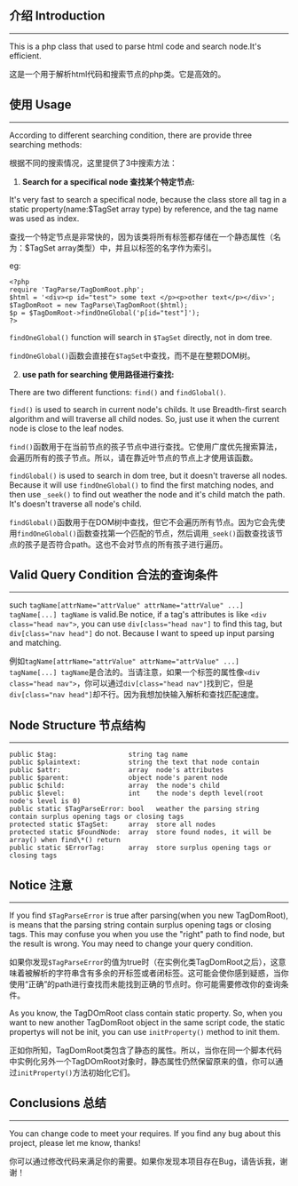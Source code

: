 ## 介绍 Introduction
- - -
This is a php class that used to parse html code and search node.It's efficient.

这是一个用于解析html代码和搜索节点的php类。它是高效的。

## 使用 Usage
- - -
According to different searching condition, there are provide three searching methods:

根据不同的搜索情况，这里提供了3中搜索方法：

1. **Search for a specifical node 查找某个特定节点:**

It's very fast to search a specifical node, because the class store all tag in a static property(name:$TagSet array type) by reference, and the tag name was used as index.

查找一个特定节点是非常快的，因为该类将所有标签都存储在一个静态属性（名为：$TagSet array类型）中，并且以标签的名字作为索引。

eg:
~~~
<?php
require 'TagParse/TagDomRoot.php';
$html = '<div><p id="test"> some text </p><p>other text</p></div>';
$TagDomRoot = new TagParse\TagDomRoot($html);
$p = $TagDomRoot->findOneGlobal('p[id="test"]');
?>
~~~

`findOneGlobal()` function will search in `$TagSet` directly, not in dom tree.

`findOneGlobal()`函数会直接在`$TagSet`中查找，而不是在整颗DOM树。

2. **use path for searching 使用路径进行查找:**

There are two different functions: `find()` and `findGlobal()`.

`find()` is used to search in current node's childs. It use Breadth-first search algorithm and will traverse all child nodes. So, just use it when the current node is close to the leaf nodes.

`find()`函数用于在当前节点的孩子节点中进行查找。它使用广度优先搜索算法，会遍历所有的孩子节点。所以，请在靠近叶节点的节点上才使用该函数。

`findGlobal()` is used to search in dom tree, but it doesn't traverse all nodes. Because it will use `findOneGlobal()` to find the first matching nodes, and then use `_seek()` to find out weather the node and it's child match the path. It's doesn't traverse all node's child.

`findGlobal()`函数用于在DOM树中查找，但它不会遍历所有节点。因为它会先使用`findOneGlobal()`函数查找第一个匹配的节点，然后调用`_seek()`函数查找该节点的孩子是否符合path。这也不会对节点的所有孩子进行遍历。

## Valid Query Condition 合法的查询条件
- - -
such `tagName[attrName="attrValue" attrName="attrValue" ...] tagName[...] tagName` is valid.Be notice, if a tag's attributes is like `<div class="head nav">`, you can use `div[class="head nav"]` to find this tag, but `div[class="nav head"]` do not. Because I want to speed up input parsing and matching.

例如`tagName[attrName="attrValue" attrName="attrValue" ...] tagName[...] tagName`是合法的。当请注意，如果一个标签的属性像`<div class="head nav">`，你可以通过`div[class="head nav"]`找到它，但是`div[class="nav head"]`却不行。因为我想加快输入解析和查找匹配速度。

## Node Structure 节点结构
- - -
~~~
public $tag:                  string tag name
public $plaintext:            string the text that node contain
public $attr:                 array  node's attributes
public $parent:               object node's parent node
public $child:                array  the node's child
public $level:                int    the node's depth level(root node's level is 0)
public static $TagParseError: bool   weather the parsing string contain surplus opening tags or closing tags 
protected static $TagSet:     array  store all nodes
protected static $FoundNode:  array  store found nodes, it will be array() when find\*() return
public static $ErrorTag:      array  store surplus opening tags or closing tags
~~~

## Notice 注意
- - -
If you find `$TagParseError` is true after parsing(when you new TagDomRoot), is means that the parsing string contain surplus opening tags or closing tags. This may confuse you when you use the "right" path to find node, but the result is wrong. You may need to change your query condition.

如果你发现`$TagParseError`的值为true时（在实例化类TagDomRoot之后），这意味着被解析的字符串含有多余的开标签或者闭标签。这可能会使你感到疑惑，当你使用“正确”的path进行查找而未能找到正确的节点时。你可能需要修改你的查询条件。

As you know, the TagDOmRoot class contain static property. So, when you want to new another TagDomRoot object in the same script code, the static propertys will not be init, you can use `initProperty()` method to init them.

正如你所知，TagDomRoot类包含了静态的属性。所以，当你在同一个脚本代码中实例化另外一个TagDOmRoot对象时，静态属性仍然保留原来的值，你可以通过`initProperty()`方法初始化它们。

## Conclusions 总结
- - -
You can change code to meet your requires.  If you find any bug about this project, please let me know, thanks!

你可以通过修改代码来满足你的需要。如果你发现本项目存在Bug，请告诉我，谢谢！
